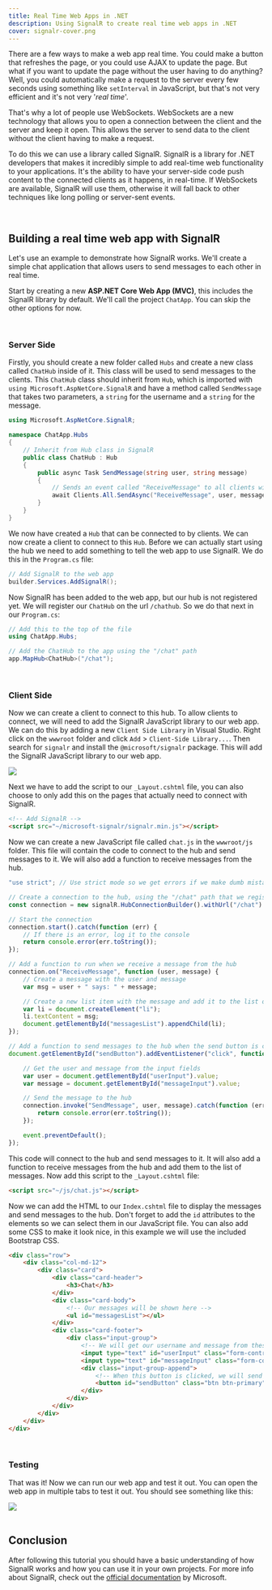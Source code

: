 ```yaml
---
title: Real Time Web Apps in .NET 
description: Using SignalR to create real time web apps in .NET
cover: signalr-cover.png
---
```


There are a few ways to make a web app real time. You could make a button that refreshes the page, or you could use AJAX to update the page. But what if you want to update the page without the user having to do anything? Well, you could automatically make a request to the server every few seconds using something like `setInterval` in JavaScript, but that's not very efficient and it's not very '*real time*'.

That's why a lot of people use WebSockets. WebSockets are a new technology that allows you to open a connection between the client and the server and keep it open. This allows the server to send data to the client without the client having to make a request.

To do this we can use a library called SignalR. SignalR is a library for .NET developers that makes it incredibly simple to add real-time web functionality to your applications. It's the ability to have your server-side code push content to the connected clients as it happens, in real-time. If WebSockets are available, SignalR will use them, otherwise it will fall back to other techniques like long polling or server-sent events.

<br>

## Building a real time web app with SignalR

Let's use an example to demonstrate how SignalR works. We'll create a simple chat application that allows users to send messages to each other in real time.

Start by creating a new **ASP.NET Core Web App (MVC)**, this includes the SignalR library by default. We'll call the project `ChatApp`. You can skip the other options for now.

<br>

### Server Side

Firstly, you should create a new folder called `Hubs` and create a new class called `ChatHub` inside of it. This class will be used to send messages to the clients. This `ChatHub` class should inherit from `Hub`, which is imported with `using Microsoft.AspNetCore.SignalR` and have a method called `SendMessage` that takes two parameters, a `string` for the username and a `string` for the message.

```csharp
using Microsoft.AspNetCore.SignalR;

namespace ChatApp.Hubs
{
    // Inherit from Hub class in SignalR
    public class ChatHub : Hub
    {
        public async Task SendMessage(string user, string message)
        {
            // Sends an event called "ReceiveMessage" to all clients with the user and message as parameters
            await Clients.All.SendAsync("ReceiveMessage", user, message);
        }
    }
}
```

We now have created a `Hub` that can be connected to by clients. We can now create a client to connect to this `Hub`. Before we can actually start using the hub we need to add something to tell the web app to use SignalR. We do this in the `Program.cs` file:

```csharp
// Add SignalR to the web app
builder.Services.AddSignalR();
```

Now SignalR has been added to the web app, but our hub is not registered yet. We will register our `ChatHub` on the url `/chathub`. So we do that next in our `Program.cs`:

```csharp
// Add this to the top of the file
using ChatApp.Hubs;

// Add the ChatHub to the app using the "/chat" path
app.MapHub<ChatHub>("/chat");
```

<br>

### Client Side

Now we can create a client to connect to this hub. To allow clients to connect, we will need to add the SignalR JavaScript library to our web app. We can do this by adding a new `Client Side Library` in Visual Studio. Right click on the `wwwroot` folder and click `Add` > `Client-Side Library...`. Then search for `signalr` and install the `@microsoft/signalr` package. This will add the SignalR JavaScript library to our web app.

<div class="md-container">
    <img class="md-img" src="../../../resources/images/add-signalr-client-js-library.png">
</div>

Next we have to add the script to our `_Layout.cshtml` file, you can also choose to only add this on the pages that actually need to connect with SignalR.

```html
<!-- Add SignalR -->
<script src="~/microsoft-signalr/signalr.min.js"></script>
```

Now we can create a new JavaScript file called `chat.js` in the `wwwroot/js` folder. This file will contain the code to connect to the hub and send messages to it. We will also add a function to receive messages from the hub.

```js
"use strict"; // Use strict mode so we get errors if we make dumb mistakes

// Create a connection to the hub, using the "/chat" path that we registered in the Program.cs file
const connection = new signalR.HubConnectionBuilder().withUrl("/chat").build();

// Start the connection
connection.start().catch(function (err) {
    // If there is an error, log it to the console
    return console.error(err.toString());
});

// Add a function to run when we receive a message from the hub
connection.on("ReceiveMessage", function (user, message) {
    // Create a message with the user and message
    var msg = user + " says: " + message;

    // Create a new list item with the message and add it to the list of messages
    var li = document.createElement("li");
    li.textContent = msg;
    document.getElementById("messagesList").appendChild(li);
});

// Add a function to send messages to the hub when the send button is clicked
document.getElementById("sendButton").addEventListener("click", function (event) {

    // Get the user and message from the input fields
    var user = document.getElementById("userInput").value;
    var message = document.getElementById("messageInput").value;

    // Send the message to the hub
    connection.invoke("SendMessage", user, message).catch(function (err) {
        return console.error(err.toString());
    });

    event.preventDefault();
});
```

This code will connect to the hub and send messages to it. It will also add a function to receive messages from the hub and add them to the list of messages. Now add this script to the `_Layout.cshtml` file:

```html
<script src="~/js/chat.js"></script>
```

Now we can add the HTML to our `Index.cshtml` file to display the messages and send messages to the hub. Don't forget to add the `id` attributes to the elements so we can select them in our JavaScript file. You can also add some CSS to make it look nice, in this example we will use the included Bootstrap CSS.

```html
<div class="row">
    <div class="col-md-12">
        <div class="card">
            <div class="card-header">
                <h3>Chat</h3>
            </div>
            <div class="card-body">
                <!-- Our messages will be shown here -->
                <ul id="messagesList"></ul>
            </div>
            <div class="card-footer">
                <div class="input-group">
                    <!-- We will get our username and message from these fields -->
                    <input type="text" id="userInput" class="form-control" placeholder="Username" />
                    <input type="text" id="messageInput" class="form-control" placeholder="Message" />
                    <div class="input-group-append">
                        <!-- When this button is clicked, we will send a message to the server -->
                        <button id="sendButton" class="btn btn-primary">Send</button>
                    </div>
                </div>
            </div>
        </div>
    </div>
</div>
```

<br>

### Testing

That was it! Now we can run our web app and test it out. You can open the web app in multiple tabs to test it out. You should see something like this:

<div class="md-container">
    <img class="md-img" src="../../../resources/images/signalr-messaging-example-result.png">
</div>

<br>

## Conclusion

After following this tutorial you should have a basic understanding of how SignalR works and how you can use it in your own projects. For more info about SignalR, check out the [official documentation](https://learn.microsoft.com/en-us/aspnet/core/signalr/introduction?view=aspnetcore-7.0) by Microsoft.